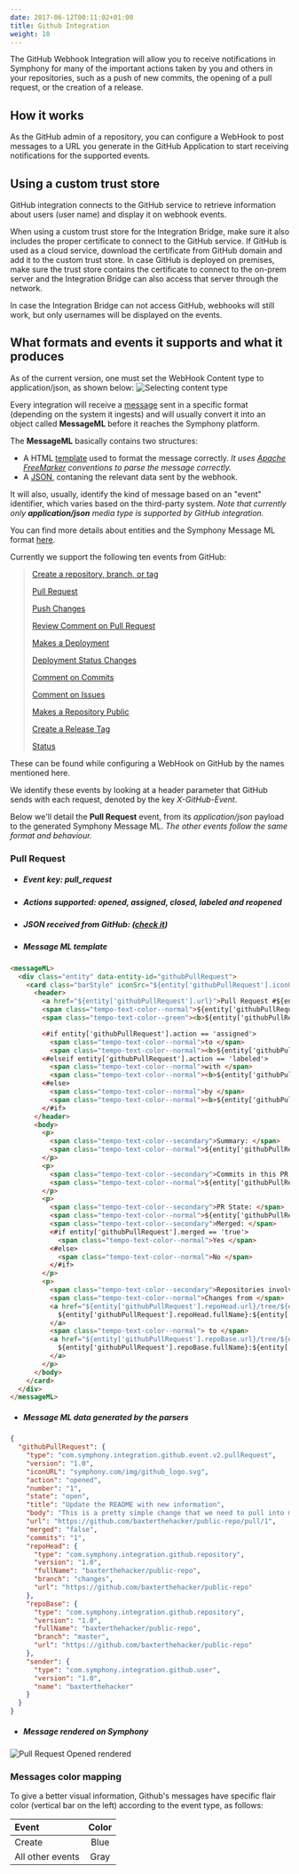 ```yaml
---
date: 2017-06-12T00:11:02+01:00
title: Github Integration
weight: 10
---
```


The GitHub Webhook Integration will allow you to receive notifications in Symphony for many of the important actions taken by you and others in your repositories, such as a push of new commits, the opening of a pull request, or the creation of a release.

## How it works
As the GitHub admin of a repository, you can configure a WebHook to post messages to a URL you generate in the GitHub Application to start receiving notifications for the supported events.

## Using a custom trust store
GitHub integration connects to the GitHub service to retrieve information about users (user name) and display it on webhook events.

When using a custom trust store for the Integration Bridge, make sure it also includes the proper certificate to connect to the GitHub service. If GitHub is used as a cloud service, download the certificate from GitHub domain and add it to the custom trust store. In case GitHub is deployed on premises, make sure the trust store contains the certificate to connect to the on-prem server and the Integration Bridge can also access that server through the network.

In case the Integration Bridge can not access GitHub, webhooks will still work, but only usernames will be displayed on the events.

## What formats and events it supports and what it produces
As of the current version, one must set the WebHook Content type to application/json, as shown below:
![Selecting content type](src/docs/sample/sample_webhook_content_type.png)

Every integration will receive a [message](#json-received-from-github-check-it) sent in a specific format (depending on the system it ingests) and will usually convert it into an object called **MessageML** before it reaches the Symphony platform.

The **MessageML** basically contains two structures:
- A HTML [template](#message-ml-template) used to format the message correctly. _It uses [Apache FreeMarker](http://freemarker.org) conventions to parse the message correctly._
- A [JSON](#message-ml-data-generated-by-the-parsers), contaning the relevant data sent by the webhook.

It will also, usually, identify the kind of message based on an "event" identifier, which varies based on the third-party system. _Note that currently only **application/json** media type is supported by GitHub integration._

You can find more details about entities and the Symphony Message ML format [here](https://github.com/symphonyoss/App-Integrations-Core#the-message-ml-format).

Currently we support the following ten events from GitHub:

> [Create a repository, branch, or tag](https://developer.github.com/v3/activity/events/types/#createevent)
>
> [Pull Request](https://developer.github.com/v3/activity/events/types/#pullrequestevent)
>
> [Push Changes](https://developer.github.com/v3/activity/events/types/#pushevent)
>
> [Review Comment on Pull Request](https://developer.github.com/v3/activity/events/types/#pullrequestreviewcommentevent)
>
> [Makes a Deployment](https://developer.github.com/v3/activity/events/types/#deploymentevent)
>
> [Deployment Status Changes](https://developer.github.com/v3/activity/events/types/#deploymentstatusevent)
>
> [Comment on Commits](https://developer.github.com/v3/activity/events/types/#commitcommentevent)
>
> [Comment on Issues](https://developer.github.com/v3/activity/events/types/#issuecommentevent)
>
> [Makes a Repository Public](https://developer.github.com/v3/activity/events/types/#publicevent)
>
> [Create a Release Tag](https://developer.github.com/v3/activity/events/types/#releaseevent)
>
> [Status](https://developer.github.com/v3/activity/events/types/#statusevent)

These can be found while configuring a WebHook on GitHub by the names mentioned here.

We identify these events by looking at a header parameter that GitHub sends with each request, denoted by the key *X-GitHub-Event*.

Below we'll detail the **Pull Request** event, from its _application/json_ payload to the generated Symphony Message ML. _The other events follow the same format and behaviour._

### Pull Request
* ##### Event key: pull_request
* ##### Actions supported: *opened, assigned, closed, labeled and reopened*
* ##### JSON received from GitHub: ([check it](src/docs/sample/payload_xgithubevent_pull_request.json))
* ##### Message ML template
```html
<messageML>
  <div class="entity" data-entity-id="githubPullRequest">
    <card class="barStyle" iconSrc="${entity['githubPullRequest'].iconURL}">
      <header>
        <a href="${entity['githubPullRequest'].url}">Pull Request #${entity['githubPullRequest'].number} </a>
        <span class="tempo-text-color--normal">${entity['githubPullRequest'].title} - </span>
        <span class="tempo-text-color--green"><b>${entity['githubPullRequest'].action} </b></span>

        <#if entity['githubPullRequest'].action == 'assigned'>
          <span class="tempo-text-color--normal">to </span>
          <span class="tempo-text-color--normal"><b>${entity['githubPullRequest'].assignee.name} </b></span>
        <#elseif entity['githubPullRequest'].action == 'labeled'>
          <span class="tempo-text-color--normal">with </span>
          <span class="tempo-text-color--normal"><b>${entity['githubPullRequest'].label.name} </b></span>
        <#else>
          <span class="tempo-text-color--normal">by </span>
          <span class="tempo-text-color--normal"><b>${entity['githubPullRequest'].sender.name} </b></span>
        </#if>
      </header>
      <body>
        <p>
          <span class="tempo-text-color--secondary">Summary: </span>
          <span class="tempo-text-color--normal">${entity['githubPullRequest'].body}</span>
        </p>
        <p>
          <span class="tempo-text-color--secondary">Commits in this PR: </span>
          <span class="tempo-text-color--normal">${entity['githubPullRequest'].commits}</span>
        </p>
        <p>
          <span class="tempo-text-color--secondary">PR State: </span>
          <span class="tempo-text-color--normal">${entity['githubPullRequest'].state} </span>
          <span class="tempo-text-color--secondary">Merged: </span>
          <#if entity['githubPullRequest'].merged == 'true'>
            <span class="tempo-text-color--normal">Yes </span>
          <#else>
            <span class="tempo-text-color--normal">No </span>
          </#if>
        </p>
        <p>
          <span class="tempo-text-color--secondary">Repositories involved: </span>
          <span class="tempo-text-color--normal">Changes from </span>
          <a href="${entity['githubPullRequest'].repoHead.url}/tree/${entity['githubPullRequest'].repoHead.branch}">
            ${entity['githubPullRequest'].repoHead.fullName}:${entity['githubPullRequest'].repoHead.branch}
          </a>
          <span class="tempo-text-color--normal"> to </span>
          <a href="${entity['githubPullRequest'].repoBase.url}/tree/${entity['githubPullRequest'].repoBase.branch}">
            ${entity['githubPullRequest'].repoBase.fullName}:${entity['githubPullRequest'].repoBase.branch}
          </a>
        </p>
      </body>
    </card>
  </div>
</messageML>
```
* ##### Message ML data generated by the parsers
```json
{
  "githubPullRequest": {
    "type": "com.symphony.integration.github.event.v2.pullRequest",
    "version": "1.0",
    "iconURL": "symphony.com/img/github_logo.svg",
    "action": "opened",
    "number": "1",
    "state": "open",
    "title": "Update the README with new information",
    "body": "This is a pretty simple change that we need to pull into master.",
    "url": "https://github.com/baxterthehacker/public-repo/pull/1",
    "merged": "false",
    "commits": "1",
    "repoHead": {
      "type": "com.symphony.integration.github.repository",
      "version": "1.0",
      "fullName": "baxterthehacker/public-repo",
      "branch": "changes",
      "url": "https://github.com/baxterthehacker/public-repo"
    },
    "repoBase": {
      "type": "com.symphony.integration.github.repository",
      "version": "1.0",
      "fullName": "baxterthehacker/public-repo",
      "branch": "master",
      "url": "https://github.com/baxterthehacker/public-repo"
    },
    "sender": {
      "type": "com.symphony.integration.github.user",
      "version": "1.0",
      "name": "baxterthehacker"
    }
  }
}
```
* ##### Message rendered on Symphony

![Pull Request Opened rendered](src/docs/sample/sample_pull_request_opened_rendered.png)
### Messages color mapping
To give a better visual information, Github's messages have specific flair color (vertical bar on the left) according to the event type, as follows:

|         Event           |    Color    |
|:------------------------|:-----------:|
|Create                   |     Blue    |
|All other events         |     Gray    |
